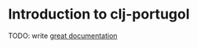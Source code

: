 # Introduction to clj-portugol

TODO: write [great documentation](http://jacobian.org/writing/what-to-write/)
